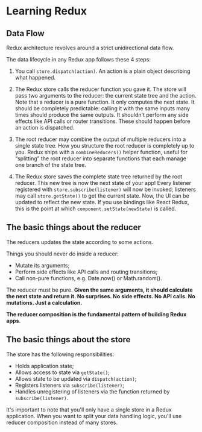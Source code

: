 # Learning Redux

## Data Flow

Redux architecture revolves around a strict unidirectional data flow.

The data lifecycle in any Redux app follows these 4 steps:

1. You call `store.dispatch(action)`. 
An action is a plain object describing what happened.

2. The Redux store calls the reducer function you gave it.
The store will pass two arguments to the reducer: the current state tree and the action. Note that a reducer is a pure function. It only computes the next state. It should be completely predictable: calling it with the same inputs many times should produce the same outputs. It shouldn't perform any side effects like API calls or router transitions. These should happen before an action is dispatched.

3. The root reducer may combine the output of multiple reducers into a single state tree.
How you structure the root reducer is completely up to you. Redux ships with a `combineReducers()` helper function, useful for “splitting” the root reducer into separate functions that each manage one branch of the state tree.

4. The Redux store saves the complete state tree returned by the root reducer.
This new tree is now the next state of your app! Every listener registered with `store.subscribe(listener)` will now be invoked; listeners may call `store.getState()` to get the current state. 
Now, the UI can be updated to reflect the new state. If you use bindings like React Redux, this is the point at which `component.setState(newState)` is called.

## The basic things about the reducer

The reducers updates the state according to some actions.

Things you should never do inside a reducer:

* Mutate its arguments;
* Perform side effects like API calls and routing transitions;
* Call non-pure functions, e.g. Date.now() or Math.random().

The reducer must be pure. **Given the same arguments, it should calculate the next state and return it. No surprises. No side effects. No API calls. No mutations. Just a calculation.**

**The reducer composition is the fundamental pattern of building Redux apps**.

## The basic things about the store

The store has the following responsibilities:
* Holds application state;
* Allows access to state via `getState()`;
* Allows state to be updated via `dispatch(action)`;
* Registers listeners via `subscribe(listener)`;
* Handles unregistering of listeners via the function returned by `subscribe(listener)`.

It's important to note that you'll only have a single store in a Redux application. When you want to split your data handling logic, you'll use reducer composition instead of many stores.
